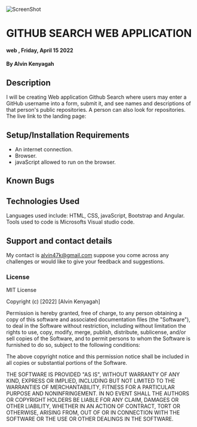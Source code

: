 ![ScreenShot](https://lh3.googleusercontent.com/mW_h2HXdFqZFkWfxvd06kxgk9hhuRvvojtyZouN1l-54YPp1zWWzfPtvNzIIPq41dONsODSx-WpiNhohed3XkIo4-aNpmVxjDx7wxivthKumBeaq8CcpaYHagK4ZbbmlYcct_Wt-jQ=w2400)
# GITHUB SEARCH WEB APPLICATION 
####  web  , Friday, April 15  2022
#### By **Alvin Kenyagah**
## Description
 I will be creating Web application Github Search where users may enter a GitHub username into a form, submit it, and see names and descriptions of that person's public repositories. A person can also look for repositories.
  The live link to the landing page: 
## Setup/Installation Requirements
* An internet connection.
* Browser.
* javaScript allowed to run on the browser. 
## Known Bugs

## Technologies Used
Languages used include: HTML, CSS, javaScript, Bootstrap and Angular. Tools used to code is Microsofts Visual studio code.
## Support and contact details
My contact is alvin47k@gmail.com suppose you come across any challenges or would like to give your feedback and suggestions. 
### License
MIT License

Copyright (c) [2022] [Alvin Kenyagah]

Permission is hereby granted, free of charge, to any person obtaining a copy
of this software and associated documentation files (the "Software"), to deal
in the Software without restriction, including without limitation the rights
to use, copy, modify, merge, publish, distribute, sublicense, and/or sell
copies of the Software, and to permit persons to whom the Software is
furnished to do so, subject to the following conditions:

The above copyright notice and this permission notice shall be included in all
copies or substantial portions of the Software.

THE SOFTWARE IS PROVIDED "AS IS", WITHOUT WARRANTY OF ANY KIND, EXPRESS OR
IMPLIED, INCLUDING BUT NOT LIMITED TO THE WARRANTIES OF MERCHANTABILITY,
FITNESS FOR A PARTICULAR PURPOSE AND NONINFRINGEMENT. IN NO EVENT SHALL THE
AUTHORS OR COPYRIGHT HOLDERS BE LIABLE FOR ANY CLAIM, DAMAGES OR OTHER
LIABILITY, WHETHER IN AN ACTION OF CONTRACT, TORT OR OTHERWISE, ARISING FROM,
OUT OF OR IN CONNECTION WITH THE SOFTWARE OR THE USE OR OTHER DEALINGS IN THE
SOFTWARE.
